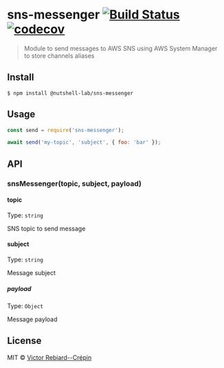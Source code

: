 # sns-messenger [![Build Status](https://travis-ci.org/nutshell-lab/sns-messenger.svg?branch=master)](https://travis-ci.org/nutshell-lab/sns-messenger) [![codecov](https://codecov.io/gh/nutshell-lab/sns-messenger/badge.svg?branch=master)](https://codecov.io/gh/nutshell-lab/sns-messenger?branch=master)

> Module to send messages to AWS SNS using AWS System Manager to store channels aliases


## Install

```
$ npm install @nutshell-lab/sns-messenger
```


## Usage

```js
const send = require('sns-messenger');

await send('my-topic', 'subject', { foo: 'bar' });
```


## API

### snsMessenger(topic, subject, payload)

#### topic

Type: `string`

SNS topic to send message

#### subject

Type: `string`

Message subject

##### payload

Type: `Object`

Message payload


## License

MIT © [Victor Rebiard--Crépin](https://nutshell-lab.com)
